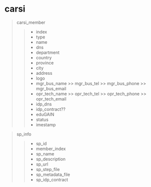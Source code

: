 carsi
===
> carsi_member
>> * index
>> * type
>> * name
>> * dns
>> * department
>> * country
>> * province
>> * city
>> * address
>> * logo
>> * mgr_bus_name >> mgr_bus_tel >> mgr_bus_phone >> mgr_bus_email
>> * opr_tech_name >> opr_tech_tel >> opr_tech_phone >> opr_tech_email
>> * idp_dns
>> * idp_contract??
>> * eduGAIN
>> * status
>> * imestamp

> sp_info
>> * sp_id
>> * member_index
>> * sp_name
>> * sp_description
>> * sp_url
>> * sp_step_file
>> * sp_metadata_file
>> * sp_idp_contract
